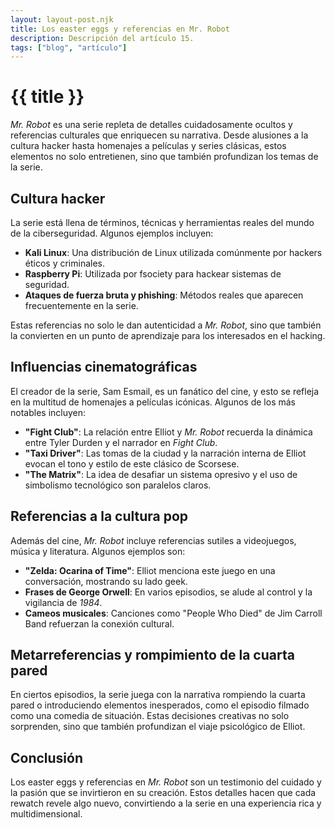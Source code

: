 ```yaml
---
layout: layout-post.njk
title: Los easter eggs y referencias en Mr. Robot
description: Descripción del artículo 15.
tags: ["blog", "artículo"]
---
```


# {{ title }}

*Mr. Robot* es una serie repleta de detalles cuidadosamente ocultos y referencias culturales que enriquecen su narrativa. Desde alusiones a la cultura hacker hasta homenajes a películas y series clásicas, estos elementos no solo entretienen, sino que también profundizan los temas de la serie.

## Cultura hacker

La serie está llena de términos, técnicas y herramientas reales del mundo de la ciberseguridad. Algunos ejemplos incluyen:

- **Kali Linux**: Una distribución de Linux utilizada comúnmente por hackers éticos y criminales.
- **Raspberry Pi**: Utilizada por fsociety para hackear sistemas de seguridad.
- **Ataques de fuerza bruta y phishing**: Métodos reales que aparecen frecuentemente en la serie.

Estas referencias no solo le dan autenticidad a *Mr. Robot*, sino que también la convierten en un punto de aprendizaje para los interesados en el hacking.

## Influencias cinematográficas

El creador de la serie, Sam Esmail, es un fanático del cine, y esto se refleja en la multitud de homenajes a películas icónicas. Algunos de los más notables incluyen:

- **"Fight Club"**: La relación entre Elliot y *Mr. Robot* recuerda la dinámica entre Tyler Durden y el narrador en *Fight Club*.
- **"Taxi Driver"**: Las tomas de la ciudad y la narración interna de Elliot evocan el tono y estilo de este clásico de Scorsese.
- **"The Matrix"**: La idea de desafiar un sistema opresivo y el uso de simbolismo tecnológico son paralelos claros.

## Referencias a la cultura pop

Además del cine, *Mr. Robot* incluye referencias sutiles a videojuegos, música y literatura. Algunos ejemplos son:

- **"Zelda: Ocarina of Time"**: Elliot menciona este juego en una conversación, mostrando su lado geek.
- **Frases de George Orwell**: En varios episodios, se alude al control y la vigilancia de *1984*.
- **Cameos musicales**: Canciones como "People Who Died" de Jim Carroll Band refuerzan la conexión cultural.

## Metarreferencias y rompimiento de la cuarta pared

En ciertos episodios, la serie juega con la narrativa rompiendo la cuarta pared o introduciendo elementos inesperados, como el episodio filmado como una comedia de situación. Estas decisiones creativas no solo sorprenden, sino que también profundizan el viaje psicológico de Elliot.

## Conclusión

Los easter eggs y referencias en *Mr. Robot* son un testimonio del cuidado y la pasión que se invirtieron en su creación. Estos detalles hacen que cada rewatch revele algo nuevo, convirtiendo a la serie en una experiencia rica y multidimensional.
